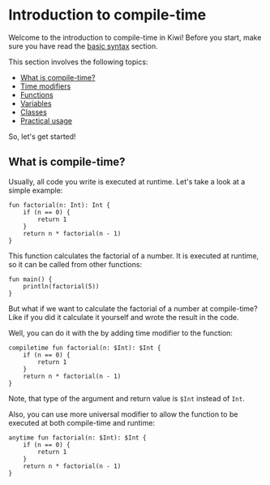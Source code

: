 # Introduction to compile-time

Welcome to the introduction to compile-time in Kiwi!
Before you start, make sure you have read the [basic syntax](/basics/syntax.md) section.

This section involves the following topics:
- [What is compile-time?](#what-is-compile-time)
- [Time modifiers](#time-modifiers)
- [Functions](#functions)
- [Variables](#variables)
- [Classes](#classes)
- [Practical usage](#practical-usage)

So, let's get started!

## What is compile-time?

Usually, all code you write is executed at runtime. Let's take a look at a simple example:

```kiwi
fun factorial(n: Int): Int {
    if (n == 0) {
        return 1
    }
    return n * factorial(n - 1)
}
```

This function calculates the factorial of a number. It is executed at runtime,
so it can be called from other functions:

```kiwi
fun main() {
    println(factorial(5))
}
```

But what if we want to calculate the factorial of a number at compile-time?
Like if you did it calculate it yourself and wrote the result in the code.

Well, you can do it with the by adding time modifier to the function:

```kiwi
compiletime fun factorial(n: $Int): $Int {
    if (n == 0) {
        return 1
    }
    return n * factorial(n - 1)
}
```

Note, that type of the argument and return value is `$Int` instead of `Int`.

Also, you can use more universal modifier to allow the function to be executed at both compile-time and runtime:

```kiwi
anytime fun factorial(n: $Int): $Int {
    if (n == 0) {
        return 1
    }
    return n * factorial(n - 1)
}
```
